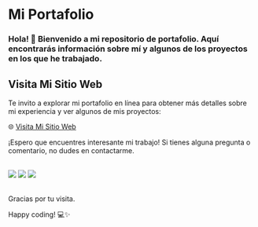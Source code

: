 # Mi Portafolio

<h3>Hola! 👋 Bienvenido a mi repositorio de portafolio. Aquí encontrarás información sobre mí y algunos de los proyectos en los que he trabajado.</h3>

## Visita Mi Sitio Web

Te invito a explorar mi portafolio en línea para obtener más detalles sobre mi experiencia y ver algunos de mis proyectos:

🌐 [Visita Mi Sitio Web](https://portfolio-samuel-developer.netlify.app/)

¡Espero que encuentres interesante mi trabajo! Si tienes alguna pregunta o comentario, no dudes en contactarme.

  <div style="display: inline_block"><br> 
  <a href = "fernando.samuelperez01@gmail.com" target="_blank"><img src="https://img.shields.io/badge/Gmail-D14836?style=for-the-badge&logo=gmail&logoColor=white" target="_blank"></a>
    <a href="https://www.linkedin.com/in/samperezr1/" target="_blank"><img src="https://img.shields.io/badge/-LinkedIn-%230077B5?style=for-the-badge&logo=linkedin&logoColor=white" target="_blank"></a>
    <a href="https://www.instagram.com/samuel_perezz00/" target="_blank"><img src="https://img.shields.io/badge/-Instagram-%23E4405F?style=for-the-badge&logo=instagram&logoColor=white" target="_blank"></a>
  </div>
  <br/>

Gracias por tu visita.

Happy coding! 💻✨
